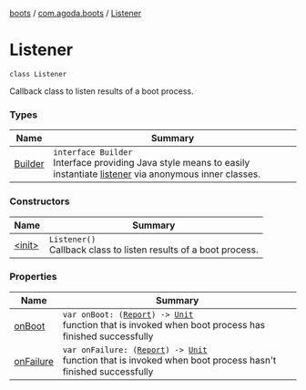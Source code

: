 [boots](../../index.md) / [com.agoda.boots](../index.md) / [Listener](./index.md)

# Listener

`class Listener`

Callback class to listen results of a boot process.

### Types

| Name | Summary |
|---|---|
| [Builder](-builder/index.md) | `interface Builder`<br>Interface providing Java style means to easily instantiate [listener](./index.md) via anonymous inner classes. |

### Constructors

| Name | Summary |
|---|---|
| [&lt;init&gt;](-init-.md) | `Listener()`<br>Callback class to listen results of a boot process. |

### Properties

| Name | Summary |
|---|---|
| [onBoot](on-boot.md) | `var onBoot: (`[`Report`](../-report/index.md)`) -> `[`Unit`](https://kotlinlang.org/api/latest/jvm/stdlib/kotlin/-unit/index.html)<br>function that is invoked when boot process has finished successfully |
| [onFailure](on-failure.md) | `var onFailure: (`[`Report`](../-report/index.md)`) -> `[`Unit`](https://kotlinlang.org/api/latest/jvm/stdlib/kotlin/-unit/index.html)<br>function that is invoked when boot process hasn't finished successfully |
